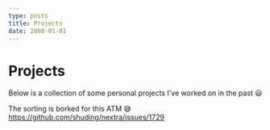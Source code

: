 ```yaml
---
type: posts
title: Projects
date: 2000-01-01
---
```


# Projects

Below is a collection of some personal projects I've worked on in the past 😃

The sorting is borked for this ATM 😅 https://github.com/shuding/nextra/issues/1729
